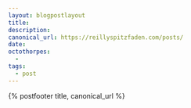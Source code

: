 ```yaml
---
layout: blogpostlayout
title: 
description: 
canonical_url: https://reillyspitzfaden.com/posts/
date: 
octothorpes:
  - 
tags:
  - post
---
```


{% postfooter title, canonical_url %}
